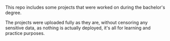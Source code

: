 This repo includes some projects that were worked on during the bachelor's degree.

The projects were uploaded fully as they are, without censoring any sensitive data, as nothing is actually deployed, it's all for learning and practice purposes.
